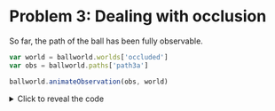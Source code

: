 # Problem 3: Dealing with occlusion

So far, the path of the ball has been fully observable. 

```javascript
var world = ballworld.worlds['occluded']
var obs = ballworld.paths['path3a']

ballworld.animateObservation(obs, world)
```


<details><summary>Click to reveal the code</summary>
<pre><code>
var nearestUnobservedPoint = function(pt) {
  var redOcc = [occluder[0] + ballRadius,
                occluder[1] + ballRadius,
                occluder[2] - ballRadius,
                occluder[3] - ballRadius
               ]
  var nearx = pt[0] < redOcc[0] ? redOcc[0] :
              pt[0] > redOcc[2] ? redOcc[2] : pt[0]
  var neary = pt[1] < redOcc[1] ? redOcc[1] :
              pt[1] > redOcc[3] ? redOcc[3] : pt[1]
  return [nearx, neary]
}
</pre></code>
</details>
